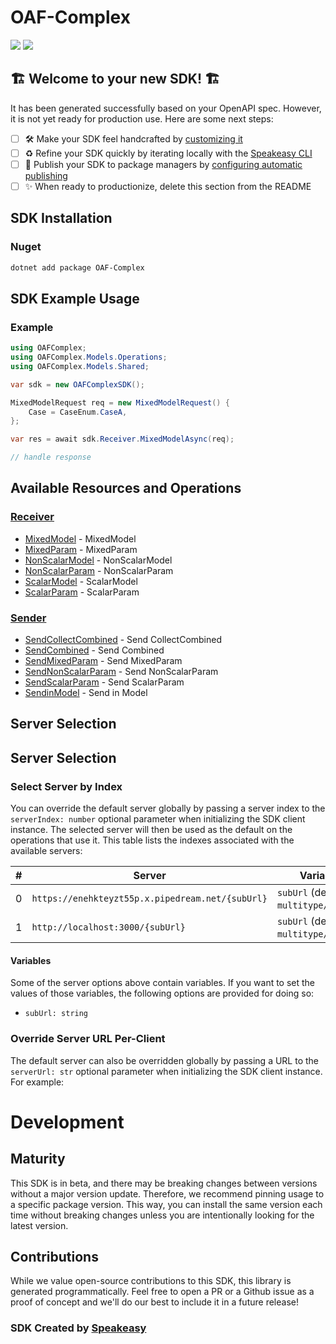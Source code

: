 # OAF-Complex

<div align="left">
    <a href="https://speakeasyapi.dev/"><img src="https://custom-icon-badges.demolab.com/badge/-Built%20By%20Speakeasy-212015?style=for-the-badge&logoColor=FBE331&logo=speakeasy&labelColor=545454" /></a>
    <a href="https://github.com/speakeasy-sdks/oaf-csharp.git/actions"><img src="https://img.shields.io/github/actions/workflow/status/speakeasy-sdks/oaf-csharp/speakeasy_sdk_generation.yml?style=for-the-badge" /></a>
    
</div>


## 🏗 **Welcome to your new SDK!** 🏗

It has been generated successfully based on your OpenAPI spec. However, it is not yet ready for production use. Here are some next steps:
- [ ] 🛠 Make your SDK feel handcrafted by [customizing it](https://www.speakeasyapi.dev/docs/customize-sdks)
- [ ] ♻️ Refine your SDK quickly by iterating locally with the [Speakeasy CLI](https://github.com/speakeasy-api/speakeasy)
- [ ] 🎁 Publish your SDK to package managers by [configuring automatic publishing](https://www.speakeasyapi.dev/docs/productionize-sdks/publish-sdks)
- [ ] ✨ When ready to productionize, delete this section from the README
<!-- Start SDK Installation [installation] -->
## SDK Installation

### Nuget

```bash
dotnet add package OAF-Complex
```
<!-- End SDK Installation [installation] -->

<!-- Start SDK Example Usage [usage] -->
## SDK Example Usage

### Example

```csharp
using OAFComplex;
using OAFComplex.Models.Operations;
using OAFComplex.Models.Shared;

var sdk = new OAFComplexSDK();

MixedModelRequest req = new MixedModelRequest() {
    Case = CaseEnum.CaseA,
};

var res = await sdk.Receiver.MixedModelAsync(req);

// handle response
```
<!-- End SDK Example Usage [usage] -->

<!-- Start Available Resources and Operations [operations] -->
## Available Resources and Operations

### [Receiver](docs/sdks/receiver/README.md)

* [MixedModel](docs/sdks/receiver/README.md#mixedmodel) - MixedModel
* [MixedParam](docs/sdks/receiver/README.md#mixedparam) - MixedParam
* [NonScalarModel](docs/sdks/receiver/README.md#nonscalarmodel) - NonScalarModel
* [NonScalarParam](docs/sdks/receiver/README.md#nonscalarparam) - NonScalarParam
* [ScalarModel](docs/sdks/receiver/README.md#scalarmodel) - ScalarModel
* [ScalarParam](docs/sdks/receiver/README.md#scalarparam) - ScalarParam

### [Sender](docs/sdks/sender/README.md)

* [SendCollectCombined](docs/sdks/sender/README.md#sendcollectcombined) - Send CollectCombined
* [SendCombined](docs/sdks/sender/README.md#sendcombined) - Send Combined
* [SendMixedParam](docs/sdks/sender/README.md#sendmixedparam) - Send MixedParam
* [SendNonScalarParam](docs/sdks/sender/README.md#sendnonscalarparam) - Send NonScalarParam
* [SendScalarParam](docs/sdks/sender/README.md#sendscalarparam) - Send ScalarParam
* [SendinModel](docs/sdks/sender/README.md#sendinmodel) - Send in Model
<!-- End Available Resources and Operations [operations] -->

<!-- Start Server Selection [server] -->
## Server Selection

## Server Selection

### Select Server by Index

You can override the default server globally by passing a server index to the `serverIndex: number` optional parameter when initializing the SDK client instance. The selected server will then be used as the default on the operations that use it. This table lists the indexes associated with the available servers:

| # | Server | Variables |
| - | ------ | --------- |
| 0 | `https://enehkteyzt55p.x.pipedream.net/{subUrl}` | `subUrl` (default is `multitype/complex`) |
| 1 | `http://localhost:3000/{subUrl}` | `subUrl` (default is `multitype/complex`) |



#### Variables

Some of the server options above contain variables. If you want to set the values of those variables, the following options are provided for doing so:
 * `subUrl: string`

### Override Server URL Per-Client

The default server can also be overridden globally by passing a URL to the `serverUrl: str` optional parameter when initializing the SDK client instance. For example:
<!-- End Server Selection [server] -->

<!-- Placeholder for Future Speakeasy SDK Sections -->

# Development

## Maturity

This SDK is in beta, and there may be breaking changes between versions without a major version update. Therefore, we recommend pinning usage
to a specific package version. This way, you can install the same version each time without breaking changes unless you are intentionally
looking for the latest version.

## Contributions

While we value open-source contributions to this SDK, this library is generated programmatically.
Feel free to open a PR or a Github issue as a proof of concept and we'll do our best to include it in a future release!

### SDK Created by [Speakeasy](https://docs.speakeasyapi.dev/docs/using-speakeasy/client-sdks)
